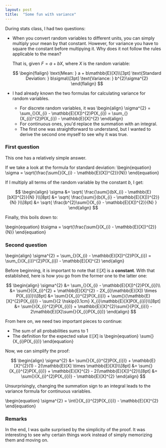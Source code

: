 ```yaml
---
layout: post
title:  "Some fun with variance"
---
```


<script>
MathJax = {
  tex: {
    inlineMath: [['$', '$']],
  },
  svg: {
    scale: 1
  }
};
</script>
<script id="MathJax-script" async
    src="https://cdn.jsdelivr.net/npm/mathjax@3/es5/tex-svg.js">
</script>

During stats class, I had two questions:
- When you convert random variables to different units, you can simply multiply your mean by that constant. However, for variance you have to square the constant before multipying it. Why does it not follow the rules applicable to the mean?

    $\text{That is, given } F = a + bX$, where $X$ is the random variable:

    $$
    \begin{flalign}
        \text{Mean: } a + b\mathbb{E}[X]\\[3pt]
        \text{Standard Deviation: } b\sigma\\[3pt]
        \text{Variance: } b^{2}\sigma^{2}
    \end{flalign}
    $$

- I had already known the two formulas for calculating variance for random variables.
    - For discrete random variables, it was
    \begin{align}
    \sigma^{2} = \sum_{}(X_{i} - \mathbb{E}[X])^{2}P(X_{i}) = \sum_{}(X_{i})^{2}P(X_{i}) - \mathbb{E}[X]^{2}
    \end{align}
    - For continuous ones, you'd replace the summation with an integral.
    - The first one was straightforward to understand, but I wanted to derive the second one myself to see why it was true.

### First question
This one has a relatively simple answer.

If we take a look at the formula for standard deviation:
\begin{equation}
    \sigma = \sqrt{\frac{\sum{}(X_{i} - \mathbb{E}[X])^{2}}{N}}
\end{equation}

If I multiply all terms of the random variable by the constant $b$, I get:

$$
\begin{align}
\sigma &=  
    \sqrt{
        \frac{\sum{}(bX_{i} - \mathbb{E}[bX])^{2}}{N}
    }\\[8pt]
    &= \sqrt{
        \frac{\sum{}(b(X_{i} - \mathbb{E}[X]))^{2}}{N}
    }\\[8pt]
    &= \sqrt{
        \frac{b^{2}\sum{}(X_{i} - \mathbb{E}[X])^{2}}{N}
    }
\end{align}
$$

Finally, this boils down to:

\begin{equation}
b\sigma = \sqrt{\frac{\sum{}(X_{i} - \mathbb{E}[X])^{2}}{N}}
\end{equation}

### Second question
\begin{align}
    \sigma^{2} = \sum_{}(X_{i} - \mathbb{E}[X])^{2}P(X_{i}) = \sum_{}(X_{i})^{2}P(X_{i}) - \mathbb{E}[X]^{2}
\end{align}

Before beginning, it is important to note that $\mathbb{E}[X]$ is a **constant**. With that established, here is how you go from the former one to the latter one:

$$
\begin{align}
    \sigma^{2} &= 
        \sum_{}(X_{i} - \mathbb{E}[X])^{2}P(X_{i})\\
    &= \sum{}{(X_{i}^{2} + \mathbb{E}[X]^{2} - 2X_{i}\mathbb{E}[X]) \times P(X_{i})}\\[8pt]
    &= \sum{}{X_{i}^{2}P(X_{i})} + \sum{}{\mathbb{E}[X]^{2}P(X_{i})} - \sum{}{2 \hskip{0.1cm} X_{i}\mathbb{E}[X]P(X_{i})}\\[8pt]
    &= \sum{}{X_{i}^{2}P(X_{i})} + \mathbb{E}[X]^{2}\sum{}{P(X_{i})} - 2\mathbb{E}[X]\sum{}{X_{i}P(X_{i})}
\end{align}
$$

From here on, we need two important pieces to continue:
- The sum of all probabilities sums to $1$
- The definition for the expected value $\mathbb{E}[X]$ is
    \begin{equation}
        \sum{}{X_{i}P(X_{i})}
    \end{equation}

Now, we can simplify the proof:

$$
\begin{align}
    \sigma^{2} &=
        \sum{}{X_{i}^{2}P(X_{i})} + \mathbb{E}[X]^{2}(1) - 2(\mathbb{E}[X] \times \mathbb{E}[X])\\[8pt]
    &= \sum{}{X_{i}^{2}P(X_{i})} + \mathbb{E}[X]^{2} - 2(\mathbb{E}[X])^{2}\\[8pt]
    &= \sum{}{X_{i}^{2}P(X_{i})} - \mathbb{E}[X]^{2}
\end{align}
$$

Unsurprisingly, changing the summation sign to an integral leads to the variance formula for continuous variables.

\begin{equation}
    \sigma^{2} = \int{}{X_{i}^{2}P(X_{i})} - \mathbb{E}[X]^{2}
\end{equation}

### Remarks
In the end, I was quite surprised by the simplicity of the proof. It was interesting to see why certain things work instead of simply memorizing them and moving on.